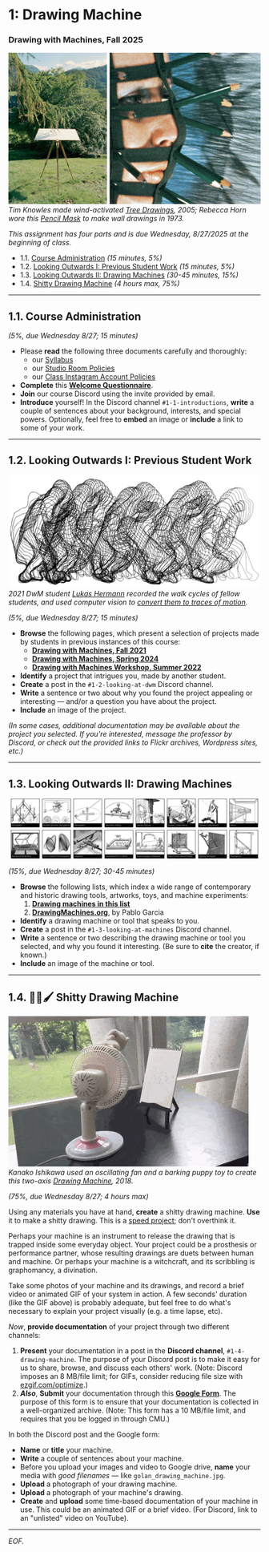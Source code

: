 # 1: Drawing Machine

### Drawing with Machines, Fall 2025

![knowles/horn](img/knowles_horn.jpg)<br />*Tim Knowles made wind-activated [Tree Drawings](https://www.cabinetmagazine.org/issues/28/knowles.php), 2005; Rebecca Horn wore this [Pencil Mask](https://www.youtube.com/watch?v=Eh9JH7daSbg) to make wall drawings in 1973.*

*This assignment has four parts and is due Wednesday, 8/27/2025 at the beginning of class.* 

* 1.1. [Course Administration](#11-course-administration) *(15 minutes, 5%)*
* 1.2. [Looking Outwards I: Previous Student Work](#12-looking-outwards-i-previous-student-work) *(15 minutes, 5%)*
* 1.3. [Looking Outwards II: Drawing Machines](#13-looking-outwards-ii-drawing-machines) *(30-45 minutes, 15%)*
* 1.4. [Shitty Drawing Machine](#14-%EF%B8%8F-shitty-drawing-machine) *(4 hours max, 75%)*

---

## 1.1. Course Administration

*(5%, due Wednesday 8/27; 15 minutes)*

* Please **read** the following three documents carefully and thoroughly: 
	* our [Syllabus](../../../syllabus/60-468_syllabus_fall_2025.md)
	* our [Studio Room Policies](../../../syllabus/room_policies.md)
	* our [Class Instagram Account Policies](../../../syllabus/instagram_policies.md)
* **Complete** this [**Welcome Questionnaire**](https://docs.google.com/forms/d/e/1FAIpQLSfYfugxf4r9tl-mcmCE5DTFNTZB9v3lK23TR6JeFjFf0_g-DA/viewform?usp=header).
* **Join** our course Discord using the invite provided by email.
* **Introduce** yourself! In the Discord channel `#1-1-introductions`, **write** a couple of sentences about your background, interests, and special powers. Optionally, feel free to **embed** an image or **include** a link to some of your work.

---

## 1.2. Looking Outwards I: Previous Student Work

[![lukas_hermann_2021.png](img/lukas_hermann_2021.png)](https://courses.ideate.cmu.edu/60-428/f2021/author/lsh/index.html)<br />*2021 DwM student [Lukas Hermann](https://lukashermann.com/#projects) recorded the walk cycles of fellow students, and used computer vision to [convert them to traces of motion](https://courses.ideate.cmu.edu/60-428/f2021/author/lsh/index.html).*

*(5%, due Wednesday 8/27; 15 minutes)*

* **Browse** the following pages, which present a selection of projects made by students in previous instances of this course:
	* [**Drawing with Machines, Fall 2021**](https://github.com/golanlevin/DrawingWithMachines/blob/main/documentation/2021/README.md) 
	* [**Drawing with Machines, Spring 2024**](https://github.com/golanlevin/DrawingWithMachines/blob/main/documentation/2024/README.md)
	* [**Drawing with Machines Workshop, Summer 2022**](https://github.com/golanlevin/DrawingWithMachines/tree/main/documentation/2022)
* **Identify** a project that intrigues you, made by another student. 
* **Create** a post in the `#1-2-looking-at-dwm` Discord channel.
* **Write** a sentence or two about why you found the project appealing or interesting — and/or a question you have about the project.
* **Include** an image of the project.

*(In some cases, additional documentation may be available about the project you selected. If you're interested, message the professor by Discord, or check out the provided links to Flickr archives, Wordpress sites, etc.)*

---

## 1.3. Looking Outwards II: Drawing Machines

[![drawingmachines_org](img/drawingmachines_org.jpg)](https://drawingmachines.org/)

*(15%, due Wednesday 8/27; 30-45 minutes)*

* **Browse** the following lists, which index a wide range of contemporary and historic drawing tools, artworks, toys, and machine experiments:
	1. [**Drawing machines in this list**](../../../lectures/topics/drawing_machine/list.md)
	2. [**DrawingMachines.org**](https://drawingmachines.org/), by Pablo Garcia
* **Identify** a drawing machine or tool that speaks to you. 
* **Create** a post in the `#1-3-looking-at-machines` Discord channel.
* **Write** a sentence or two describing the drawing machine or tool you selected, and why you found it interesting. (Be sure to **cite** the creator, if known.)
* **Include** an image of the machine or tool.

---

## 1.4. 💩🤖🖌️ Shitty Drawing Machine

![fan drawing machine](img/kanako_ishikawa_drawing_machine.gif)<br />*Kanako Ishikawa used an oscillating fan and a barking puppy toy to create this two-axis [Drawing Machine](https://vimeo.com/305405463), 2018.*

*(75%, due Wednesday 8/27; 4 hours max)*

Using any materials you have at hand, **create** a shitty drawing machine. **Use** it to make a shitty drawing. This is a [speed project](https://fffff.at/speed-project/); don't overthink it.

Perhaps your machine is an instrument to release the drawing that is trapped inside some everyday object. Your project could be a prosthesis or performance partner, whose resulting drawings are duets between human and machine. Or perhaps your machine is a witchcraft, and its scribbling is graphomancy, a divination.

Take some photos of your machine and its drawings, and record a brief video or animated GIF of your system in action. A few seconds' duration (like the GIF above) is probably adequate, but feel free to do what's necessary to explain your project visually (e.g. a time lapse, etc).

*Now*, **provide documentation** of your project through two different channels: 

1. **Present** your documentation in a post in the **Discord channel**, `#1-4-drawing-machine`. The purpose of your Discord post is to make it easy for us to share, browse, and discuss each others' work. (Note: Discord imposes an 8 MB/file limit; for GIFs, consider reducing file size with [ezgif.com/optimize](https://ezgif.com/optimize).)
2. ***Also***, **Submit** your documentation through this [**Google Form**](https://docs.google.com/forms/d/e/1FAIpQLScPxj3o4SNXomiYu4vGqDObooXI_7j4vK2sFzYPpyAIJK6-jQ/viewform?usp=header). The purpose of this form is to ensure that your documentation is collected in a well-organized archive. (Note: This form has a 10 MB/file limit, and requires that you be logged in through CMU.)

In both the Discord post and the Google form: 
 
* **Name** or **title** your machine. 
* **Write** a couple of sentences about your machine.
* Before you upload your images and video to Google drive, **name** your media with *good filenames* — like `golan_drawing_machine.jpg`.
* **Upload** a photograph of your drawing machine.
* **Upload** a photograph of your machine's drawing.
* **Create** and **upload** some time-based documentation of your machine in use. This could be an animated GIF or a brief video. (For Discord, link to an "unlisted" video on YouTube).


---

*EOF.*

<!--
*Past assignment versions: [2021](https://courses.ideate.cmu.edu/60-428/f2021/index.html%3Fp=41.html), [2024](https://github.com/golanlevin/DrawingWithMachines/blob/main/assignments/2024/01_diy_drawing_machine/README.md)*
-->

